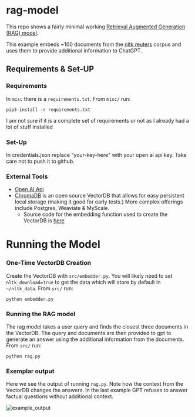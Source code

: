 # rag-model

This repo shows a fairly minimal working [Retrieval Augmented Generation (RAG) model](https://www.ianxmason.com/posts/RAG/).

This example embeds ~100 documents from the [nltk reuters](https://www.nltk.org/book/ch02.html) corpus and uses them to
provide additional information to ChatGPT.

## Requirements & Set-UP
### Requirements
In `misc` there is a `requirements.txt`. From `misc/` run:
```
pip3 install -r requirements.txt
```
I am not sure if it is a complete set of requirements or not as I already had a lot of stuff installed

### Set-Up
In credentials.json replace "your-key-here" with your open ai api key. Take care not to push it to github.

### External Tools
- [Open AI Api](https://platform.openai.com/docs/guides/embeddings)
- [ChromaDB](https://docs.trychroma.com) is an open source VectorDB that allows for easy persistent local storage (making it good for early tests.) More complex offerings include Postgres, Weaviate & MyScale.
    - Source code for the embedding function used to create the VectorDB is [here](https://github.com/chroma-core/chroma/blob/019b954e571fe362a420ec27b2add9bac94c6334/chromadb/utils/embedding_functions.py#L69)

# Running the Model
### One-Time VectorDB Creation
Create the VectorDB with `src/embedder.py`. You will likely need to set `nltk_download=True` to get the data which will store by default in `~/nltk_data`. From `src/` run:
```
python embedder.py
``````

### Running the RAG model
The rag model takes a user query and finds the closest three documents in the VectorDB. The query and documents are then provided
to gpt to generate an answer using the additional information from the documents. From `src/` run:
```
python rag.py
```

### Exemplar output
Here we see the output of running `rag.py`. Note how the context from the VectorDB changes the answers. In the last example GPT refuses to answer factual questions without additional context.

![example_output](misc/example_responses.png)






